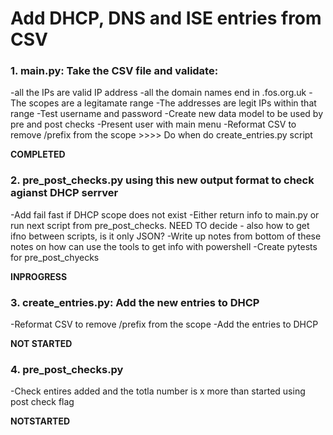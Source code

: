 # Add DHCP, DNS and ISE entries from CSV

### 1. main.py: Take the CSV file and validate:
-all the IPs are valid IP address
-all the domain names end in .fos.org.uk
-The scopes are a legitamate range
-The addresses are legit IPs within that range
-Test username and password
-Create new data model to be used by pre and post checks
-Present user with main menu
-Reformat CSV to remove /prefix from the scope               >>>> Do when do create_entries.py script

**COMPLETED**

### 2. pre_post_checks.py using this new output format to check agianst DHCP serrver
-Add fail fast if DHCP scope does not exist
-Either return info to main.py or run next script from pre_post_checks. NEED TO decide - also how to get ifno between scripts, is it only JSON?
-Write up notes from bottom of these notes on how can use the tools to get info with powershell
-Create pytests for pre_post_chyecks

**INPROGRESS**

### 3. create_entries.py: Add the new entries to DHCP
-Reformat CSV to remove /prefix from the scope
-Add the entries to DHCP

**NOT STARTED**

### 4. pre_post_checks.py
-Check entires added and the totla number is x more than started using post check flag

**NOTSTARTED**